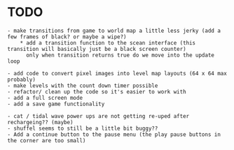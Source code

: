 # TODO
    - make transitions from game to world map a little less jerky (add a few frames of black? or maybe a wipe?)
        * add a transition function to the scean interface (this transition will basically just be a black screen counter)
          only when transition returns true do we move into the update loop

    - add code to convert pixel images into level map layouts (64 x 64 max probably)
    - make levels with the count down timer possible
    - refactor/ clean up the code so it's easier to work with
    - add a full screen mode
    - add a save game functionality

    - cat / tidal wave power ups are not getting re-uped after rechargeing?? (maybe)
    - shuffel seems to still be a little bit buggy??
    - Add a continue button to the pause menu (the play pause buttons in the corner are too small)